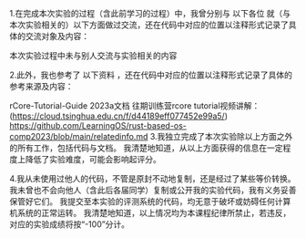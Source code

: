 1.在完成本次实验的过程（含此前学习的过程）中，我曾分别与 以下各位 就（与本次实验相关的）以下方面做过交流，还在代码中对应的位置以注释形式记录了具体的交流对象及内容：

本次实验过程中未与别人交流与实验相关的内容

2.此外，我也参考了 以下资料 ，还在代码中对应的位置以注释形式记录了具体的参考来源及内容：

rCore-Tutorial-Guide 2023a文档 往期训练营rcore tutorial视频讲解：(https://cloud.tsinghua.edu.cn/f/d44189eff077452e99a5/) https://github.com/LearningOS/rust-based-os-comp2023/blob/main/relatedinfo.md 
3.我独立完成了本次实验除以上方面之外的所有工作，包括代码与文档。 我清楚地知道，从以上方面获得的信息在一定程度上降低了实验难度，可能会影响起评分。

4.我从未使用过他人的代码，不管是原封不动地复制，还是经过了某些等价转换。 我未曾也不会向他人（含此后各届同学）复制或公开我的实验代码，我有义务妥善保管好它们。 我提交至本实验的评测系统的代码，均无意于破坏或妨碍任何计算机系统的正常运转。 我清楚地知道，以上情况均为本课程纪律所禁止，若违反，对应的实验成绩将按“-100”分计。
